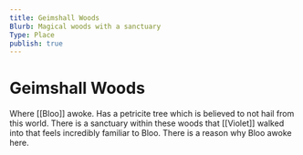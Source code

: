 ```yaml
---
title: Geimshall Woods
Blurb: Magical woods with a sanctuary
Type: Place
publish: true
---
```

# Geimshall Woods

Where [[Bloo]] awoke. Has a petricite tree which is believed to not hail from this world. There is a sanctuary within these woods that [[Violet]] walked into that feels incredibly familiar to Bloo. There is a reason why Bloo awoke here. 
